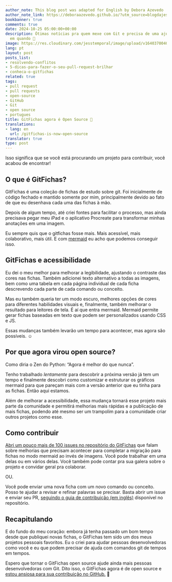 ```yaml
---
author_note: This blog post was adapted for English by Debora Azevedo
author_note_link: https://deboraazevedo.github.io/?utm_source=blogdajess
bookbanner: true
comments: true
date: 2024-10-25 05:00:00+00:00
description: Ótimas notícias pra quem mexe com Git e precisa de uma ajudinha de vez
  em quando 🤩
image: https://res.cloudinary.com/jesstemporal/image/upload/v1640370040/covers/variados_aanizj.png
lang: pt
layout: post
posts_list:
- resolvendo-conflitos
- 5-dicas-para-fazer-o-seu-pull-request-brilhar
- conheca-o-gitfichas
related: true
tags:
- pull request
- pull requests
- open-source
- GitHub
- Git
- open source
- portugues
title: GitFichas agora é Open Source 🎉
translations:
- lang: en
  url: /gitfichas-is-now-open-source
translator: true
type: post
---
```



Isso significa que se você está procurando um projeto para contribuir, você acabou de encontrar!

## O que é GitFichas?

GitFichas é uma coleção de fichas de estudo sobre git. Foi inicialmente de código fechado e mantido somente por mim, principalmente devido ao fato de que eu desenhava cada uma das fichas à mão.

Depois de algum tempo, até criei fontes para facilitar o processo, mas ainda precisava pegar meu iPad e o aplicativo Procreate para transformar minhas anotações em uma imagem.

Eu sempre quis que o gitfichas fosse mais. Mais acessível, mais colaborativo, mais útil. E com [mermaid](https://mermaid.js.org) eu acho que podemos conseguir isso.

## GitFichas e acessibilidade

Eu dei o meu melhor para melhorar a legibilidade, ajustando o contraste das cores nas fichas. Também adicionei texto alternativo a todas as imagens, bem como uma tabela em cada página individual de cada ficha descrevendo cada parte de cada comando ou conceito.

Mas eu também queria ter um modo escuro, melhores opções de cores para diferentes habilidades visuais e, finalmente, também melhorar o resultado para leitores de tela. É aí que entra mermaid. Mermaid permite gerar fichas baseadas em texto que podem ser personalizados usando CSS e JS.

Essas mudanças também levarão um tempo para acontecer, mas agora são possíveis. ☺️

## Por que agora virou open source?

Como diria o Zen do Python: “Agora é melhor do que nunca”.

Tenho trabalhado *lentamente* para descobrir a próxima versão já tem um tempo e finalmente descobri como customizar e estruturar os gráficos mermaid para que pareçam mais com a versão anterior que eu tinha para as fichas. Então aqui estamos.

Além de melhorar a acessibilidade, essa mudança tornará esse projeto mais parte da comunidade e permitirá melhorias mais rápidas e a publicação de mais fichas, podendo até mesmo ser um trampolim para a comunidade criar outros projetos como esse.

## Como contribuir

[Abri um pouco mais de 100 issues no repositório do GitFichas](https://github.com/jtemporal/gitfichas/issues) que falam sobre melhorias que precisam acontecer para completar a migração para fichas no modo mermaid ao invés de imagens. Você pode trabalhar em uma delas ou em vários delas. Você também pode contar pra sua galera sobre o projeto e convidar geral pra colaborar.

OU.

Você pode enviar uma nova ficha com um novo comando ou conceito. Posso te ajudar a revisar e refinar palavras se precisar. Basta abrir um issue e enviar seu PR, [seguindo o guia de contribuição (em inglês)](https://github.com/jtemporal/gitfichas/blob/main/CONTRIBUTING.md) disponível no repositório.

## Recapitulando

E do fundo do meu coração: embora já tenha passado um bom tempo desde que publiquei novas fichas, o GitFichas tem sido um dos meus projetos pessoais favoritos. Eu o criei para ajudar pessoas desenvolvedoras como você e eu que podem precisar de ajuda com comandos git de tempos em tempos.

Espero que tornar o GitFichas open source ajude ainda mais pessoas desenvolvedoras com Git. Dito isso, o GitFichas agora é de open source e [estou ansiosa para sua contribuição no GitHub.](https://github.com/jtemporal/gitfichas) 🎉
